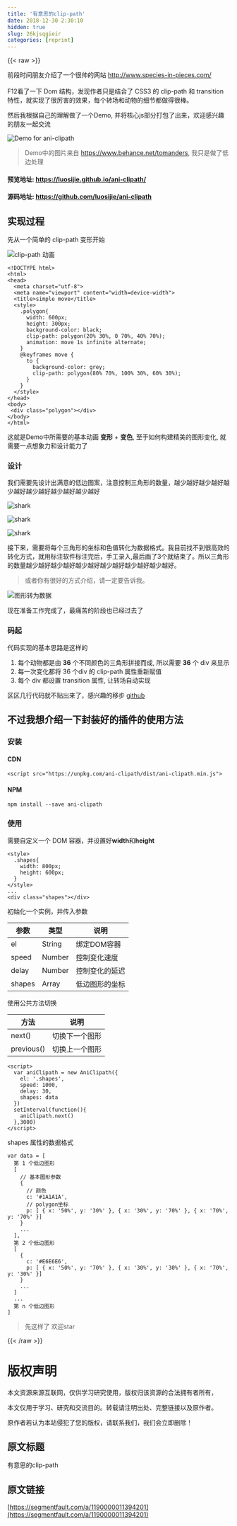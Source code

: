 ```yaml
---
title: '有意思的clip-path' 
date: 2018-12-30 2:30:10
hidden: true
slug: 26kjsqgieir
categories: [reprint]
---
```


{{< raw >}}

                    
<p>前段时间朋友介绍了一个很帅的网站 <a href="http://www.species-in-pieces.com/" rel="nofollow noreferrer" target="_blank">http://www.species-in-pieces.com/</a> <br><br>F12看了一下 Dom 结构，发现作者只是结合了 CSS3 的 clip-path 和 transition 特性，就实现了很厉害的效果，每个转场和动物的细节都做得很棒。 <br></p>
<p>然后我根据自己的理解做了一个Demo, 并将核心js部分打包了出来，欢迎感兴趣的朋友一起交流</p>
<p><span class="img-wrap"><img data-src="/img/remote/1460000011394206?w=800&amp;h=600" src="https://static.alili.tech/img/remote/1460000011394206?w=800&amp;h=600" alt="Demo for ani-clipath" title="Demo for ani-clipath" style="cursor: pointer; display: inline;"></span></p>
<blockquote><p>Demo中的图片来自 <a href="https://www.behance.net/tomanders" rel="nofollow noreferrer" target="_blank">https://www.behance.net/tomanders</a>, 我只是做了低边处理</p></blockquote>
<h4>预览地址: <a href="https://luosijie.github.io/ani-clipath/" rel="nofollow noreferrer" target="_blank">https://luosijie.github.io/ani-clipath/</a>
</h4>
<h4>源码地址: <a href="https://github.com/luosijie/ani-clipath" rel="nofollow noreferrer" target="_blank">https://github.com/luosijie/ani-clipath</a>
</h4>
<h2 id="articleHeader0">实现过程</h2>
<p>先从一个简单的 clip-path 变形开始</p>
<p><span class="img-wrap"><img data-src="/img/remote/1460000011394207?w=618&amp;h=300" src="https://static.alili.tech/img/remote/1460000011394207?w=618&amp;h=300" alt="clip-path 动画" title="clip-path 动画" style="cursor: pointer; display: inline;"></span></p>
<div class="widget-codetool" style="display:none;">
      <div class="widget-codetool--inner">
      <span class="selectCode code-tool" data-toggle="tooltip" data-placement="top" title="" data-original-title="全选"></span>
      <span type="button" class="copyCode code-tool" data-toggle="tooltip" data-placement="top" data-clipboard-text="<!DOCTYPE html>
<html>
<head>
  <meta charset=&quot;utf-8&quot;>
  <meta name=&quot;viewport&quot; content=&quot;width=device-width&quot;>
  <title>simple move</title>
  <style>
    .polygon{
      width: 600px;
      height: 300px;
      background-color: black;
      clip-path: polygon(20% 30%, 0 70%, 40% 70%);
      animation: move 1s infinite alternate;
    }
    @keyframes move {
      to {
        background-color: grey;
        clip-path: polygon(80% 70%, 100% 30%, 60% 30%);
      }
    }
  </style>
</head>
<body>
 <div class=&quot;polygon&quot;></div>
</body>
</html>" title="" data-original-title="复制"></span>
      <span type="button" class="saveToNote code-tool" data-toggle="tooltip" data-placement="top" title="" data-original-title="放进笔记"></span>
      </div>
      </div><pre class="xml hljs"><code class="html"><span class="hljs-meta">&lt;!DOCTYPE html&gt;</span>
<span class="hljs-tag">&lt;<span class="hljs-name">html</span>&gt;</span>
<span class="hljs-tag">&lt;<span class="hljs-name">head</span>&gt;</span>
  <span class="hljs-tag">&lt;<span class="hljs-name">meta</span> <span class="hljs-attr">charset</span>=<span class="hljs-string">"utf-8"</span>&gt;</span>
  <span class="hljs-tag">&lt;<span class="hljs-name">meta</span> <span class="hljs-attr">name</span>=<span class="hljs-string">"viewport"</span> <span class="hljs-attr">content</span>=<span class="hljs-string">"width=device-width"</span>&gt;</span>
  <span class="hljs-tag">&lt;<span class="hljs-name">title</span>&gt;</span>simple move<span class="hljs-tag">&lt;/<span class="hljs-name">title</span>&gt;</span>
  <span class="hljs-tag">&lt;<span class="hljs-name">style</span>&gt;</span><span class="css">
    <span class="hljs-selector-class">.polygon</span>{
      <span class="hljs-attribute">width</span>: <span class="hljs-number">600px</span>;
      <span class="hljs-attribute">height</span>: <span class="hljs-number">300px</span>;
      <span class="hljs-attribute">background-color</span>: black;
      <span class="hljs-attribute">clip-path</span>: <span class="hljs-built_in">polygon</span>(20% 30%, 0 70%, 40% 70%);
      <span class="hljs-attribute">animation</span>: move <span class="hljs-number">1s</span> infinite alternate;
    }
    @<span class="hljs-keyword">keyframes</span> move {
      <span class="hljs-selector-tag">to</span> {
        <span class="hljs-attribute">background-color</span>: grey;
        <span class="hljs-attribute">clip-path</span>: <span class="hljs-built_in">polygon</span>(80% 70%, 100% 30%, 60% 30%);
      }
    }
  </span><span class="hljs-tag">&lt;/<span class="hljs-name">style</span>&gt;</span>
<span class="hljs-tag">&lt;/<span class="hljs-name">head</span>&gt;</span>
<span class="hljs-tag">&lt;<span class="hljs-name">body</span>&gt;</span>
 <span class="hljs-tag">&lt;<span class="hljs-name">div</span> <span class="hljs-attr">class</span>=<span class="hljs-string">"polygon"</span>&gt;</span><span class="hljs-tag">&lt;/<span class="hljs-name">div</span>&gt;</span>
<span class="hljs-tag">&lt;/<span class="hljs-name">body</span>&gt;</span>
<span class="hljs-tag">&lt;/<span class="hljs-name">html</span>&gt;</span></code></pre>
<p>这就是Demo中所需要的基本动画 <strong>变形</strong> + <strong>变色</strong>, 至于如何构建精美的图形变化, 就需要一点想象力和设计能力了</p>
<h3 id="articleHeader1">设计</h3>
<p>我们需要先设计出满意的低边图案，注意控制三角形的数量，越少越好越少越好越少越好越少越好越少越好越少越好</p>
<p><span class="img-wrap"><img data-src="/img/remote/1460000011394208?w=801&amp;h=600" src="https://static.alili.tech/img/remote/1460000011394208?w=801&amp;h=600" alt="shark" title="shark" style="cursor: pointer; display: inline;"></span></p>
<p><span class="img-wrap"><img data-src="/img/remote/1460000011394209?w=801&amp;h=600" src="https://static.alili.tech/img/remote/1460000011394209?w=801&amp;h=600" alt="shark" title="shark" style="cursor: pointer; display: inline;"></span></p>
<p><span class="img-wrap"><img data-src="/img/remote/1460000011394210?w=801&amp;h=600" src="https://static.alili.tech/img/remote/1460000011394210?w=801&amp;h=600" alt="shark" title="shark" style="cursor: pointer;"></span></p>
<p>接下来，需要将每个三角形的坐标和色值转化为数据格式。我目前找不到很高效的转化方式，就用标注软件标注完后，手工录入,最后画了3个就结束了。所以三角形的数量越少越好越少越好越少越好越少越好越少越好越少越好。</p>
<blockquote><p>或者你有很好的方式介绍，请一定要告诉我。</p></blockquote>
<p><span class="img-wrap"><img data-src="/img/remote/1460000011394211?w=805&amp;h=569" src="https://static.alili.tech/img/remote/1460000011394211?w=805&amp;h=569" alt="图形转为数据" title="图形转为数据" style="cursor: pointer; display: inline;"></span></p>
<p>现在准备工作完成了，最痛苦的阶段也已经过去了</p>
<h3 id="articleHeader2">码起</h3>
<p>代码实现的基本思路是这样的</p>
<ol>
<li>每个动物都是由 <strong>36</strong> 个不同颜色的三角形拼接而成, 所以需要 <strong>36</strong> 个 div 来显示</li>
<li>每一次变化都将 36 个div 的 clip-path 属性重新赋值</li>
<li>每个 div 都设置 transition 属性, 让转场自动实现</li>
</ol>
<p>区区几行代码就不贴出来了，感兴趣的移步 <a href="https://github.com/luosijie/ani-clipath" rel="nofollow noreferrer" target="_blank">github</a></p>
<h2 id="articleHeader3">不过我想介绍一下封装好的插件的使用方法</h2>
<h3 id="articleHeader4">安装</h3>
<h4>CDN</h4>
<div class="widget-codetool" style="display:none;">
      <div class="widget-codetool--inner">
      <span class="selectCode code-tool" data-toggle="tooltip" data-placement="top" title="" data-original-title="全选"></span>
      <span type="button" class="copyCode code-tool" data-toggle="tooltip" data-placement="top" data-clipboard-text="<script src=&quot;https://unpkg.com/ani-clipath/dist/ani-clipath.min.js&quot;>" title="" data-original-title="复制"></span>
      <span type="button" class="saveToNote code-tool" data-toggle="tooltip" data-placement="top" title="" data-original-title="放进笔记"></span>
      </div>
      </div><pre class="xml hljs"><code class="html" style="word-break: break-word; white-space: initial;"><span class="hljs-tag">&lt;<span class="hljs-name">script</span> <span class="hljs-attr">src</span>=<span class="hljs-string">"https://unpkg.com/ani-clipath/dist/ani-clipath.min.js"</span>&gt;</span></code><span class="undefined"></span></pre>
<h4>NPM</h4>
<div class="widget-codetool" style="display:none;">
      <div class="widget-codetool--inner">
      <span class="selectCode code-tool" data-toggle="tooltip" data-placement="top" title="" data-original-title="全选"></span>
      <span type="button" class="copyCode code-tool" data-toggle="tooltip" data-placement="top" data-clipboard-text="npm install --save ani-clipath" title="" data-original-title="复制"></span>
      <span type="button" class="saveToNote code-tool" data-toggle="tooltip" data-placement="top" title="" data-original-title="放进笔记"></span>
      </div>
      </div><pre class="bash hljs"><code class="bash" style="word-break: break-word; white-space: initial;">npm install --save ani-clipath</code></pre>
<h3 id="articleHeader5">使用</h3>
<p>需要自定义一个 DOM 容器，并设置好<strong>width</strong>和<strong>height</strong></p>
<div class="widget-codetool" style="display:none;">
      <div class="widget-codetool--inner">
      <span class="selectCode code-tool" data-toggle="tooltip" data-placement="top" title="" data-original-title="全选"></span>
      <span type="button" class="copyCode code-tool" data-toggle="tooltip" data-placement="top" data-clipboard-text="<style>
  .shapes{
    width: 800px;
    height: 600px;
  }
</style>
...
<div class=&quot;shapes&quot;></div>" title="" data-original-title="复制"></span>
      <span type="button" class="saveToNote code-tool" data-toggle="tooltip" data-placement="top" title="" data-original-title="放进笔记"></span>
      </div>
      </div><pre class="xml hljs"><code class="html"><span class="hljs-tag">&lt;<span class="hljs-name">style</span>&gt;</span><span class="css">
  <span class="hljs-selector-class">.shapes</span>{
    <span class="hljs-attribute">width</span>: <span class="hljs-number">800px</span>;
    <span class="hljs-attribute">height</span>: <span class="hljs-number">600px</span>;
  }
</span><span class="hljs-tag">&lt;/<span class="hljs-name">style</span>&gt;</span>
...
<span class="hljs-tag">&lt;<span class="hljs-name">div</span> <span class="hljs-attr">class</span>=<span class="hljs-string">"shapes"</span>&gt;</span><span class="hljs-tag">&lt;/<span class="hljs-name">div</span>&gt;</span></code></pre>
<p>初始化一个实例，并传入参数</p>
<table>
<thead><tr>
<th>参数</th>
<th>类型</th>
<th>说明</th>
</tr></thead>
<tbody>
<tr>
<td>el</td>
<td>String</td>
<td>绑定DOM容器</td>
</tr>
<tr>
<td>speed</td>
<td>Number</td>
<td>控制变化速度</td>
</tr>
<tr>
<td>delay</td>
<td>Number</td>
<td>控制变化的延迟</td>
</tr>
<tr>
<td>shapes</td>
<td>Array</td>
<td>低边图形的坐标</td>
</tr>
</tbody>
</table>
<p>使用公共方法切换</p>
<table>
<thead><tr>
<th>方法</th>
<th>说明</th>
</tr></thead>
<tbody>
<tr>
<td>next()</td>
<td>切换下一个图形</td>
</tr>
<tr>
<td>previous()</td>
<td>切换上一个图形</td>
</tr>
</tbody>
</table>
<div class="widget-codetool" style="display:none;">
      <div class="widget-codetool--inner">
      <span class="selectCode code-tool" data-toggle="tooltip" data-placement="top" title="" data-original-title="全选"></span>
      <span type="button" class="copyCode code-tool" data-toggle="tooltip" data-placement="top" data-clipboard-text="<script>
  var aniClipath = new AniClipath({
    el: '.shapes',
    speed: 1000,
    delay: 30,
    shapes: data
  })
  setInterval(function(){
    aniClipath.next()
  },3000)
</script>" title="" data-original-title="复制"></span>
      <span type="button" class="saveToNote code-tool" data-toggle="tooltip" data-placement="top" title="" data-original-title="放进笔记"></span>
      </div>
      </div><pre class="javascript hljs"><code class="js">&lt;script&gt;
  <span class="hljs-keyword">var</span> aniClipath = <span class="hljs-keyword">new</span> AniClipath({
    <span class="hljs-attr">el</span>: <span class="hljs-string">'.shapes'</span>,
    <span class="hljs-attr">speed</span>: <span class="hljs-number">1000</span>,
    <span class="hljs-attr">delay</span>: <span class="hljs-number">30</span>,
    <span class="hljs-attr">shapes</span>: data
  })
  setInterval(<span class="hljs-function"><span class="hljs-keyword">function</span>(<span class="hljs-params"></span>)</span>{
    aniClipath.next()
  },<span class="hljs-number">3000</span>)
&lt;<span class="hljs-regexp">/script&gt;</span></code></pre>
<p>shapes 属性的数据格式</p>
<div class="widget-codetool" style="display:none;">
      <div class="widget-codetool--inner">
      <span class="selectCode code-tool" data-toggle="tooltip" data-placement="top" title="" data-original-title="全选"></span>
      <span type="button" class="copyCode code-tool" data-toggle="tooltip" data-placement="top" data-clipboard-text="var data = [
 &nbsp;第 1 个低边图形
 &nbsp;[
 &nbsp; &nbsp;// 基本图形参数
 &nbsp; &nbsp;{ 
 &nbsp; &nbsp; &nbsp;// 颜色
 &nbsp; &nbsp; &nbsp;c: '#1A1A1A',
 &nbsp; &nbsp; &nbsp;// polygon坐标
 &nbsp; &nbsp; &nbsp;p: [ { x: '50%', y: '30%' }, { x: '30%', y: '70%' }, { x: '70%', y: '70%' }]
    }
    ...
 &nbsp;],
 &nbsp;第 2 个低边图形
 &nbsp;[
    {
      c: '#E6E6E6',
      p: [ { x: '50%', y: '70%' }, { x: '30%', y: '30%' }, { x: '70%', y: '30%' }]
    }
    ...
  ]
  ...
 &nbsp;第 n 个低边图形
]" title="" data-original-title="复制"></span>
      <span type="button" class="saveToNote code-tool" data-toggle="tooltip" data-placement="top" title="" data-original-title="放进笔记"></span>
      </div>
      </div><pre class="javascript hljs"><code class="js"><span class="hljs-keyword">var</span> data = [
 &nbsp;第 <span class="hljs-number">1</span> 个低边图形
 &nbsp;[
 &nbsp; &nbsp;<span class="hljs-comment">// 基本图形参数</span>
 &nbsp; &nbsp;{ 
 &nbsp; &nbsp; &nbsp;<span class="hljs-comment">// 颜色</span>
 &nbsp; &nbsp; &nbsp;c: <span class="hljs-string">'#1A1A1A'</span>,
 &nbsp; &nbsp; &nbsp;<span class="hljs-comment">// polygon坐标</span>
 &nbsp; &nbsp; &nbsp;p: [ { <span class="hljs-attr">x</span>: <span class="hljs-string">'50%'</span>, <span class="hljs-attr">y</span>: <span class="hljs-string">'30%'</span> }, { <span class="hljs-attr">x</span>: <span class="hljs-string">'30%'</span>, <span class="hljs-attr">y</span>: <span class="hljs-string">'70%'</span> }, { <span class="hljs-attr">x</span>: <span class="hljs-string">'70%'</span>, <span class="hljs-attr">y</span>: <span class="hljs-string">'70%'</span> }]
    }
    ...
 &nbsp;],
 &nbsp;第 <span class="hljs-number">2</span> 个低边图形
 &nbsp;[
    {
      <span class="hljs-attr">c</span>: <span class="hljs-string">'#E6E6E6'</span>,
      <span class="hljs-attr">p</span>: [ { <span class="hljs-attr">x</span>: <span class="hljs-string">'50%'</span>, <span class="hljs-attr">y</span>: <span class="hljs-string">'70%'</span> }, { <span class="hljs-attr">x</span>: <span class="hljs-string">'30%'</span>, <span class="hljs-attr">y</span>: <span class="hljs-string">'30%'</span> }, { <span class="hljs-attr">x</span>: <span class="hljs-string">'70%'</span>, <span class="hljs-attr">y</span>: <span class="hljs-string">'30%'</span> }]
    }
    ...
  ]
  ...
 &nbsp;第 n 个低边图形
]</code></pre>
<blockquote><p>先这样了 欢迎star</p></blockquote>

                
{{< /raw >}}

# 版权声明
本文资源来源互联网，仅供学习研究使用，版权归该资源的合法拥有者所有，

本文仅用于学习、研究和交流目的。转载请注明出处、完整链接以及原作者。

原作者若认为本站侵犯了您的版权，请联系我们，我们会立即删除！

## 原文标题
有意思的clip-path

## 原文链接
[https://segmentfault.com/a/1190000011394201](https://segmentfault.com/a/1190000011394201)

